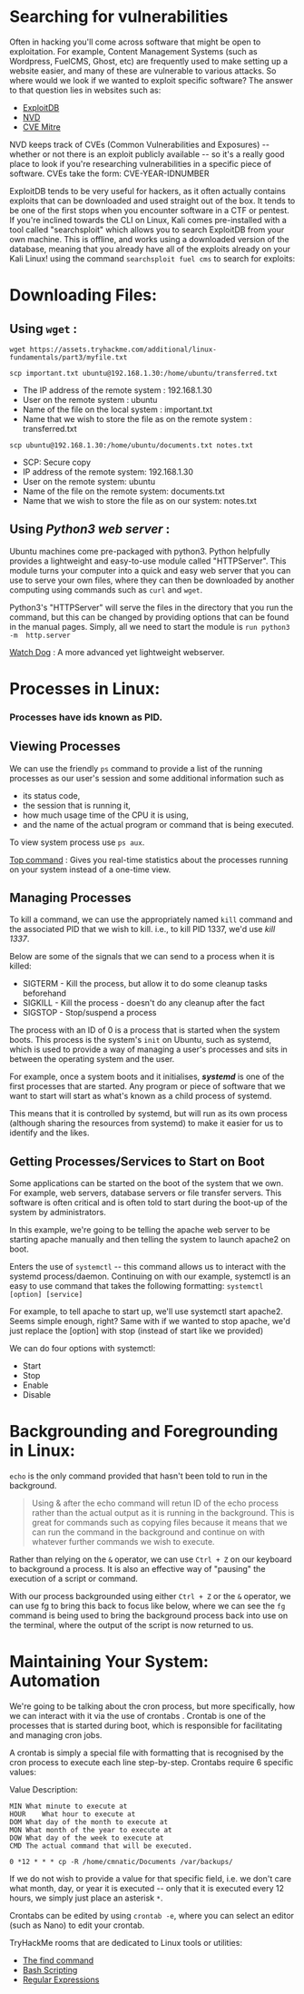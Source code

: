 # Searching for vulnerabilities

Often in hacking you'll come across software that might be open to exploitation. For example, Content Management Systems (such as Wordpress, FuelCMS, Ghost, etc) are frequently used to make setting up a website easier, and many of these are vulnerable to various attacks. So where would we look if we wanted to exploit specific software?
The answer to that question lies in websites such as:
-	[ExploitDB](https://www.exploit-db.com/)
-	[NVD](https://nvd.nist.gov/vuln/search)
-	[CVE Mitre](https://cve.mitre.org/)

NVD keeps track of CVEs (Common Vulnerabilities and Exposures) -- whether or not there is an exploit publicly available -- so it's a really good place to look if you're researching vulnerabilities in a specific piece of software. CVEs take the form: CVE-YEAR-IDNUMBER

ExploitDB tends to be very useful for hackers, as it often actually contains exploits that can be downloaded and used straight out of the box. It tends to be one of the first stops when you encounter software in a CTF or pentest.
If you're inclined towards the CLI on Linux, Kali comes pre-installed with a tool called "searchsploit" which allows you to search ExploitDB from your own machine. This is offline, and works using a downloaded version of the database, meaning that you already have all of the exploits already on your Kali Linux!
using the command `searchsploit fuel cms` to search for exploits:

# Downloading Files:

## Using `wget` :
`wget https://assets.tryhackme.com/additional/linux-fundamentals/part3/myfile.txt` 

`scp important.txt ubuntu@192.168.1.30:/home/ubuntu/transferred.txt`
- The IP address of the remote system : 192.168.1.30
- User on the remote system	: ubuntu
- Name of the file on the local system : important.txt
- Name that we wish to store the file as on the remote system	: transferred.txt


`scp ubuntu@192.168.1.30:/home/ubuntu/documents.txt notes.txt` 
- SCP: Secure copy
- IP address of the remote system: 192.168.1.30
- User on the remote system:	ubuntu
- Name of the file on the remote system:	documents.txt
- Name that we wish to store the file as on our system:	notes.txt

## Using **_Python3 web server_** :
Ubuntu machines come pre-packaged with python3. Python helpfully provides a lightweight and easy-to-use module called "HTTPServer". This module turns your computer into a quick and easy web server that you can use to serve your own files, where they can then be downloaded by another computing using commands such as `curl` and `wget`. 

Python3's "HTTPServer" will serve the files in the directory that you run the command, but this can be changed by providing options that can be found in the manual pages. Simply, all we need to start the module is 
`run python3 -m  http.server` 

 [Watch Dog](https://github.com/sc0tfree/updog) : A more advanced yet lightweight webserver. 

# Processes in Linux:
### Processes have ids known as PID.

## Viewing Processes

We can use the friendly `ps` command to provide a list of the running processes as our user's session and some additional information such as 
  - its status code, 
  - the session that is running it, 
  - how much usage time of the CPU it is using, 
  - and the name of the actual program or command that is being executed.

To view system process use `ps aux`.

[Top command](https://linuxhint.com/top_-command-_linux/) : Gives you real-time statistics about the processes running on your system instead of a one-time view.

## Managing Processes
To kill a command, we can use the appropriately named `kill` command and the associated PID that we wish to kill. i.e., to kill PID 1337, we'd use _kill 1337_.

Below are some of the signals that we can send to a process when it is killed:
  - SIGTERM - Kill the process, but allow it to do some cleanup tasks beforehand
  - SIGKILL - Kill the process - doesn't do any cleanup after the fact
  - SIGSTOP - Stop/suspend a process

The process with an ID of 0 is a process that is started when the system boots. 
This process is the system's `init` on Ubuntu, such as systemd, which is used to provide a way of managing a user's processes and sits in between the operating system and the user. 

For example, once a system boots and it initialises, **_systemd_** is one of the first processes that are started. Any program or piece of software that we want to start will start as what's known as a child process of systemd. 

This means that it is controlled by systemd, but will run as its own process (although sharing the resources from systemd) to make it easier for us to identify and the likes.

## Getting Processes/Services to Start on Boot

Some applications can be started on the boot of the system that we own. For example, web servers, database servers or file transfer servers. This software is often critical and is often told to start during the boot-up of the system by administrators.

In this example, we're going to be telling the apache web server to be starting apache manually and then telling the system to launch apache2 on boot.

Enters the use of `systemctl` -- this command allows us to interact with the systemd process/daemon. Continuing on with our example, systemctl is an easy to use command that takes the following formatting: `systemctl [option] [service]`

For example, to tell apache to start up, we'll use systemctl start apache2. Seems simple enough, right? Same with if we wanted to stop apache, we'd just replace the [option] with stop (instead of start like we provided)

We can do four options with systemctl:
 - Start
 - Stop
 - Enable
 - Disable

# Backgrounding and Foregrounding in Linux:
 `echo` is the only command provided that hasn't been told to run in the background.
 > Using & after the echo command will retun ID of the echo process rather than the actual output as it is running in the background.
 > This is great for commands such as copying files because it means that we can run the command in the background and continue on with whatever further commands we wish to execute.

Rather than relying on the `&` operator, we can use `Ctrl + Z` on our keyboard to background a process. It is also an effective way of "pausing" the execution of a script or command.

With our process backgrounded using either `Ctrl + Z` or the `&` operator, we can use fg to bring this back to focus like below, where we can see the `fg` command is being used to bring the background process back into use on the terminal, where the output of the script is now returned to us.

# Maintaining Your System: Automation

We're going to be talking about the cron process, but more specifically, how we can interact with it via the use of crontabs . Crontab is one of the processes that is started during boot, which is responsible for facilitating and managing cron jobs.

A crontab is simply a special file with formatting that is recognised by the cron process to execute each line step-by-step. Crontabs require 6 specific values:

Value	Description:
```
MIN	What minute to execute at
HOUR	What hour to execute at
DOM	What day of the month to execute at
MON	What month of the year to execute at
DOW	What day of the week to execute at
CMD	The actual command that will be executed.

0 *12 * * * cp -R /home/cmnatic/Documents /var/backups/
```
If we do not wish to provide a value for that specific field, i.e. we don't care what month, day, or year it is executed -- only that it is executed every 12 hours, we simply just place an asterisk `*`.

Crontabs can be edited by using `crontab -e`, where you can select an editor (such as Nano) to edit your crontab.

TryHackMe rooms that are dedicated to Linux tools or utilities:

- [The find command](https://tryhackme.com/room/thefindcommand)
- [Bash Scripting](https://tryhackme.com/room/bashscripting)
- [Regular Expressions](https://tryhackme.com/room/catregex)





